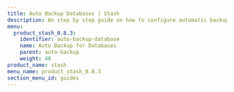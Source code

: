 ```yaml
---
title: Auto Backup Databases | Stash
description: An step by step guide on how to configure automatic backup for Databases.
menu:
  product_stash_0.8.3:
    identifier: auto-backup-database
    name: Auto Backup for Databases
    parent: auto-backup
    weight: 40
product_name: stash
menu_name: product_stash_0.8.3
section_menu_id: guides
---
```

